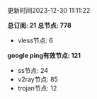 更新时间2023-12-30 11:11:22

**总订阅: 21**
**总节点: 778**
- vless节点: 6

**google ping有效节点: 121**
- ss节点: 24
- v2ray节点: 85
- trojan节点: 12
